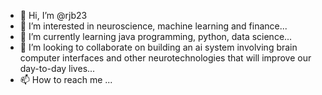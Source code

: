 - 👋 Hi, I’m @rjb23
- 👀 I’m interested in neuroscience, machine learning and finance...
- 🌱 I’m currently learning java programming, python, data science...
- 💞️ I’m looking to collaborate on building an ai system involving brain computer interfaces and other neurotechnologies that will improve our day-to-day lives...
- 📫 How to reach me  ...

<!---
rjb23/rjb23 is a ✨ special ✨ repository because its `README.md` (this file) appears on your GitHub profile.
You can click the Preview link to take a look at your changes.
--->
